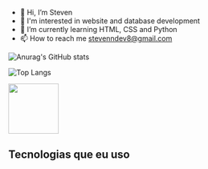 - 👋 Hi, I’m Steven
- 👀 I'm interested in website and database development
- 🌱 I’m currently learning HTML, CSS and Python
- 📫 How to reach me stevenndev8@gmail.com

![Anurag's GitHub stats](https://github-readme-stats.vercel.app/api?username=steven-dev8&show_icons=true&theme=dark&locale=pt-br)

![Top Langs](https://github-readme-stats.vercel.app/api/top-langs/?username=steven-dev8&layout=compact&theme=dark)
</table>

<img style="width: 100px" src="https://i.pinimg.com/originals/42/83/6a/42836adf0826dbfa27034fc55566d3a2.gif">

## Tecnologias que eu uso
